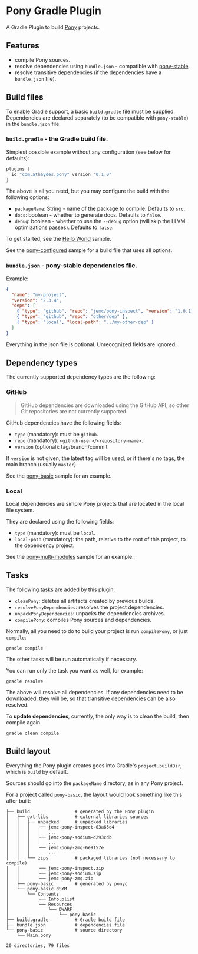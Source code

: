 # Pony Gradle Plugin

A Gradle Plugin to build [Pony](http://www.ponylang.org/) projects.

## Features

* compile Pony sources.
* resolve dependencies using `bundle.json` - compatible with [pony-stable](https://github.com/jemc/pony-stable).
* resolve transitive dependencies (if the dependencies have a `bundle.json` file).

## Build files

To enable Gradle support, a basic `build.gradle` file must be supplied.
Dependencies are declared separately (to be compatible with `pony-stable`) in the `bundle.json` file.

### `build.gradle` - the Gradle build file.

Simplest possible example without any configuration (see below for defaults):

```groovy
plugins {
  id "com.athaydes.pony" version "0.1.0"
}
```

The above is all you need, but you may configure the build with the following options:

* `packageName`: String - name of the package to compile. Defaults to `src`.
* `docs`: boolean - whether to generate docs. Defaults to `false`.
* `debug`: boolean - whether to use the `--debug` option (will skip the LLVM optimizations passes).
           Defaults to `false`.
           
To get started, see the [Hello World](samples/hello-world) sample.

See the [pony-configured](samples/pony-configured) sample for a build file that uses all options. 

### `bundle.json` - pony-stable dependencies file.

Example:

```json
{
  "name": "my-project",
  "version": "2.3.4",
  "deps": [
    { "type": "github", "repo": "jemc/pony-inspect", "version": "1.0.1" },
    { "type": "github", "repo": "other/dep" },
    { "type": "local", "local-path": "../my-other-dep" }
  ]
}
```

Everything in the json file is optional. Unrecognized fields are ignored.

## Dependency types

The currently supported dependency types are the following:

### GitHub

> GitHub dependencies are downloaded using the GitHub API, so other Git repositories are not
  currently supported.

GitHub dependencies have the following fields:

* `type` (mandatory): must be `github`.
* `repo` (mandatory): `<github-user>/<repository-name>`.
* `version` (optional): tag/branch/commit

If `version` is not given, the latest tag will be used, or if there's no tags, the main branch
(usually `master`).

See the [pony-basic](samples/pony-basic) sample for an example.

### Local

Local dependencies are simple Pony projects that are located in the local file system.

They are declared using the following fields:

* `type` (mandatory): must be `local`.
* `local-path` (mandatory): the path, relative to the root of this project, to the dependency project.

See the [pony-multi-modules](samples/pony-multi-modules) sample for an example.

## Tasks

The following tasks are added by this plugin:

* `cleanPony`: deletes all artifacts created by previous builds.
* `resolvePonyDependencies`: resolves the project dependencies.
* `unpackPonyDependencies`: unpacks the dependencies archives.
* `compilePony`: compiles Pony sources and dependencies.

Normally, all you need to do to build your project is run `compilePony`, or just `compile`:

```
gradle compile
```

The other tasks will be run automatically if necessary.

You can run only the task you want as well, for example:

```
gradle resolve
```

The above will resolve all dependencies. If any dependencies need to be downloaded, they will be,
so that transitive dependencies can be also resolved.

To **update dependencies**, currently, the only way is to clean the build, then compile again.

```
gradle clean compile
```

## Build layout

Everything the Pony plugin creates goes into Gradle's `project.buildDir`, which is `build` by default.

Sources should go into the `packageName` directory, as in any Pony project.

For a project called `pony-basic`, the layout would look something like this after built:

```
├── build                 # generated by the Pony plugin
│   ├── ext-libs          # external libraries sources
│   │   ├── unpacked      # unpacked libraries
│   │   │   ├── jemc-pony-inspect-03a65d4
│   │   │   │   ...
│   │   │   ├── jemc-pony-sodium-d293cdb
│   │   │   │   ...
│   │   │   └── jemc-pony-zmq-6e9157e
│   │   │       ...
│   │   └── zips          # packaged libraries (not necessary to compile)
│   │       ├── jemc-pony-inspect.zip
│   │       ├── jemc-pony-sodium.zip
│   │       └── jemc-pony-zmq.zip
│   ├── pony-basic        # generated by ponyc
│   └── pony-basic.dSYM
│       └── Contents
│           ├── Info.plist
│           └── Resources
│               └── DWARF
│                   └── pony-basic
├── build.gradle          # Gradle build file
├── bundle.json           # dependencies file
└── pony-basic            # source directory
    └── Main.pony

20 directories, 79 files
```

